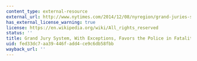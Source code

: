 ```yaml
---
content_type: external-resource
external_url: http://www.nytimes.com/2014/12/08/nyregion/grand-juries-seldom-charge-police-officers-in-fatal-actions.html?hp&action=click&pgtype=Homepage&module=photo-spot-region&region=top-news&WT.nav=top-news&_r=0
has_external_license_warning: true
license: https://en.wikipedia.org/wiki/All_rights_reserved
status: ''
title: Grand Jury System, With Exceptions, Favors the Police in Fatalities
uid: fed33dc7-aa39-446f-add4-ce9c6db58fbb
wayback_url: ''
---
```

